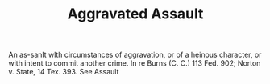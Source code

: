 ---
title: Aggravated Assault
letter: A
permalink: "/definitions/bld-aggravated-assault.html"
body: An as-sanlt wlth circumstances of aggravation, or of a heinous character, or
  with intent to commit another crime. In re Burns (C. C.) 113 Fed. 902; Norton v.
  State, 14 Tex. 393. See Assault
published_at: '2018-07-07'
source: Black's Law Dictionary 2nd Ed (1910)
layout: post
---